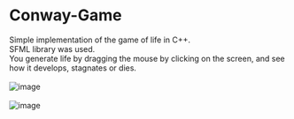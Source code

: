 # Conway-Game
Simple implementation of the game of life in C++.<br>
SFML library was used.<br>
You generate life by dragging the mouse by clicking on the screen, and see how it develops, stagnates or dies.<br>
<br>
![image](https://github.com/Guille-Avila/Conway-Game/assets/100650586/ce4dccb1-2ebb-429b-9aaf-cbb2a8e621ae)<br><br>
![image](https://github.com/Guille-Avila/Conway-Game/assets/100650586/be9a9ac2-2736-44dc-be45-5a1791df98b1)

